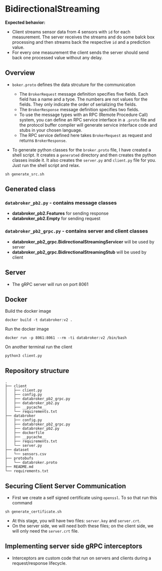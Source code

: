 # BidirectionalStreaming 
**Expected behavior:** 
- Client streams sensor data from 4 sensors with `id` for each measurement. The server receives the streams and do some balck box processing and then streams back the respective `id` and a prediction value. 
- For every one measurement the client sends the server should send back one processed value without any delay. 
## Overview
- `boker.proto` defines the data strcuture for the communication

    - The `BrokerRequest` message definition specifies five fields. Each field has a name and a tyoe. The numbers are not values for the fields. They only indicate the order of serializing the fields. 
    - The `BrokerResponse` message definition specifies two fields.
    - To use the message types with an RPC (Remote Procedure Call) system, you can define an RPC service interface in a ``.proto`` file and the protocol buffer compiler will generate service interface code and stubs in your chosen language. 
    - The RPC service defined here takes ``BrokerRequest`` as request and returns ``BrokerResponse``. 

- To generate python classes for the `broker.proto` file, I have created a shell script. It creates a ``generated`` directory and then creates the python classes inside it. It also creates the ``server.py`` and ``client.py`` file for you. Just run the shell script and relax.
````
sh generate_src.sh
````
## Generated class
### ``databroker_pb2.py`` - contains message classes
- **databroker_pb2.Features** for sending response
- **databroker_pb2.Empty** for sending request
### ``databroker_pb2_grpc.py`` - contains server and client classes
- **databroker_pb2_grpc.BidirectionalStreamingServicer** will be used by server
- **databroker_pb2_grpc.BidirectionalStreamingStub** will be used by client

## Server
- The gRPC server will run on port 8061
## Docker
Build the docker image
````
docker build -t databroker:v2 .
````
Run the docker image
````
docker run -p 8061:8061 --rm -ti databroker:v2 /bin/bash
````
On another terminal run the client
````
python3 client.py
````
## Repository structure
````
.
├── client
│   ├── client.py
│   ├── config.py
│   ├── databroker_pb2_grpc.py
│   ├── databroker_pb2.py
│   ├── __pycache__
│   └── requirements.txt
├── databroker
│   ├── config.py
│   ├── databroker_pb2_grpc.py
│   ├── databroker_pb2.py
│   ├── dockerfile
│   ├── __pycache__
│   ├── requirements.txt
│   └── server.py
├── dataset
│   └── sensors.csv
├── protobufs
│   └── databroker.proto
├── README.md
└── requirements.txt
````
## Securing Client Server Communication
- First we create a self signed certificate using `openssl`. To so that run this command
````
sh generate_certificate.sh
````
- At this stage, you will have two files: ``server.key`` and ``server.crt``. 
- On the server side, we will need both these files; on the client side, we will only need the ``server.crt`` file.

## Implementing server side gRPC interceptors
- Interceptors are custom code that run on servers and clients during a request/response lifecycle.